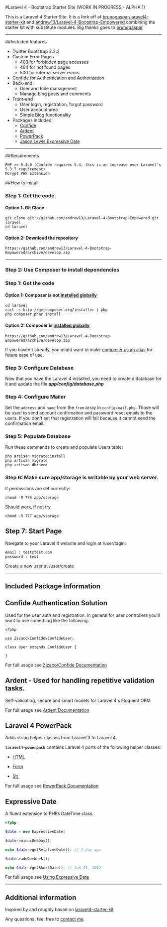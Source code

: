 #Laravel 4 - Bootstrap Starter Site (WORK IN PROGRESS - ALPHA 1)

This is a Laravel 4 Starter Site. It is a fork off of [brunogaspar/laravel4-starter-kit](https://github.com/brunogaspar/laravel4-starter-kit) and [andrew13/Laravel-4-Bootstrap-Empowered](http://github.com/andrew13/Laravel-4-Bootstrap-Empowered) combining the starter kit with substitute modules. Big thanks goes to [brunogaspar](https://github.com/brunogaspar)

-----

##Included features

* Twitter Bootstrap 2.2.2
* Custom Error Pages
	* 403 for forbidden page accesses
	* 404 for not found pages
	* 500 for internal server errors
* [Confide](#confide) for Authentication and Authorization
* Back-end
	* User and Role management
	* Manage blog posts and comments
* Front-end
	* User login, registration, forgot password
	* User account area
	* Simple Blog functionality
* Packages included:
	* [Confide](#confide)
	* [Ardent](#ardent)
	* [PowerPack](#powerpack)
	* [Jason Lewis Expressive Date](#expressive-date)

-----

##Requirements

	PHP >= 5.4.0 (Confide requires 5.4, this is an increase over Laravel's 5.3.7 requirement)
	MCrypt PHP Extension

##How to install
### Step 1: Get the code
#### Option 1: Git Clone

	git clone git://github.com/andrew13/Laravel-4-Bootstrap-Empowered.git laravel
	cd laravel

#### Option 2: Download the repository

    https://github.com/andrew13/Laravel-4-Bootstrap-Empowered/archive/develop.zip

-----

### Step 2: Use Composer to install dependencies
### Step 1: Get the code
#### Option 1: Composer is not [installed globally](http://andrewelkins.com/programming/php/setting-up-composer-globally-for-laravel-4/)

    cd laravel
	curl -s http://getcomposer.org/installer | php
	php composer.phar install

#### Option 2: Composer is [installed globally](http://andrewelkins.com/programming/php/setting-up-composer-globally-for-laravel-4/)

    https://github.com/andrew13/Laravel-4-Bootstrap-Empowered/archive/develop.zip

If you haven't already, you might want to make [composer as an alias](http://andrewelkins.com/programming/php/setting-up-composer-globally-for-laravel-4/) for future ease of use.

### Step 3: Configure Database

Now that you have the Laravel 4 installed, you need to create a database for it and update the file ***app/config/database.php***

### Step 4: Configure Mailer

Set the `address` and `name` from the `from` array in `config/mail.php`. Those will be used to send account confirmation and password reset emails to the users.
If you don't set that registration will fail because it cannot send the confirmation email.

### Step 5: Populate Database
Run these commands to create and populate Users table:

	php artisan migrate:install
	php artisan migrate
	php artisan db:seed


### Step 6: Make sure app/storage is writable by your web server.
If permissions are set correctly:

    chmod -R 775 app/storage

Should work, if not try

    chmod -R 777 app/storage

## Step 7: Start Page
Navigate to your Laravel 4 website and login at /user/login:

	email : test@test.com
	password : test

Create a new user at /user/create

-----
## Included Package Information
<a name="confide"></a>
## Confide Authentication Solution

Used for the user auth and registration. In general for user controllers you'll want to use something like the following:

    <?php

    use Zizaco\Confide\ConfideUser;

    class User extends ConfideUser {

    }

For full usage see [Zizaco/Confide Documentation](https://github.com/zizaco/confide)

<a name="ardent"></a>
## Ardent - Used for handling repetitive validation tasks.

Self-validating, secure and smart models for Laravel 4's Eloquent ORM 

For full usage see [Ardent Documentation](https://github.com/laravelbook/ardent) 

<a name="powerpack"></a>
## Laravel 4 PowerPack

Adds string helper classes from Laravel 3 to Laravel 4.

**`laravel4-powerpack`** contains Laravel 4 ports of the following helper classes:

- [HTML](https://github.com/laravelbook/laravel4-powerpack#html_class)

- [Form](https://github.com/laravelbook/laravel4-powerpack#form_class)

- [Str](https://github.com/laravelbook/laravel4-powerpack#str_class)

For full usage see [PowerPack Documentation](https://github.com/laravelbook/laravel4-powerpack)

<a name="expressive-date"></a>
## Expressive Date

A fluent extension to PHPs DateTime class.

```php
<?php

$date = new ExpressiveDate;

$date->minusOneDay();

echo $date->getRelativeDate(); // 1 day ago

$date->addOneWeek();

echo $date->getShortDate(); // Jan 31, 2012
```

For full usage see [Using Expressive Date](http://jasonlewis.me/code/expressive-date)

-----

## Additional information

Inspired by and roughly based on [laravel4-starter-kit](https://github.com/brunogaspar/laravel4-starter-kit)

Any questions, feel free to [contact me](http://twitter.com/andrewelkins).
